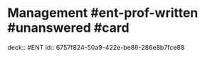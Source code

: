 # Management #ent-prof-written #unanswered #card
deck:: #ENT
id:: 6757f824-50a9-422e-be86-286e8b7fce88